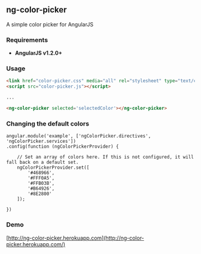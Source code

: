 ## ng-color-picker
A simple color picker for AngularJS

### Requirements
* **AngularJS v1.2.0+**

### Usage
```html
<link href="color-picker.css" media="all" rel="stylesheet" type="text/css">
<script src="color-picker.js"></script>

...

<ng-color-picker selected='selectedColor'></ng-color-picker>
```

### Changing the default colors
```
angular.module('example', ['ngColorPicker.directives', 'ngColorPicker.services'])
.config(function (ngColorPickerProvider) {

	// Set an array of colors here. If this is not configured, it will fall back on a default set.
	ngColorPickerProvider.set([
		'#468966',
		'#FFF0A5',
		'#FFB03B',
		'#B64926',
		'#8E2800'
	]);

})
```

### Demo
[http://ng-color-picker.herokuapp.com](http://ng-color-picker.herokuapp.com/)